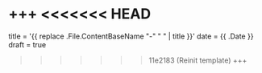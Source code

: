 +++
<<<<<<< HEAD
=======
title = '{{ replace .File.ContentBaseName "-" " " | title }}'
date = {{ .Date }}
draft = true
>>>>>>> 11e2183 (Reinit template)
+++
